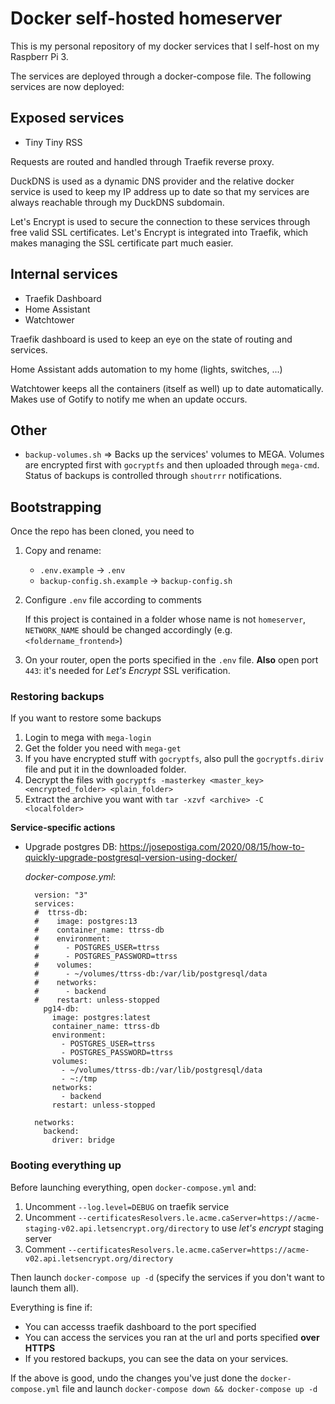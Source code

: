 # Docker self-hosted homeserver 

This is my personal repository of my docker services that I self-host on my Raspberr Pi 3.

The services are deployed through a docker-compose file. The following services are now deployed:

## Exposed services

  - Tiny Tiny RSS

Requests are routed and handled through Traefik reverse proxy.

DuckDNS is used as a dynamic DNS provider and the relative docker service is used to keep my IP address up to date so that my services are always reachable through my DuckDNS subdomain.

Let's Encrypt is used to secure the connection to these services through free valid SSL certificates. Let's Encrypt is integrated into Traefik, which makes managing the SSL certificate part much easier.

## Internal services

  - Traefik Dashboard
  - Home Assistant
  - Watchtower

Traefik dashboard is used to keep an eye on the state of routing and services.

Home Assistant adds automation to my home (lights, switches, ...)

Watchtower keeps all the containers (itself as well) up to date automatically. Makes use of Gotify to notify me when an update occurs.

## Other

  - `backup-volumes.sh` => Backs up the services' volumes to MEGA. Volumes are encrypted first with `gocryptfs` and then uploaded through `mega-cmd`. Status of backups is controlled through `shoutrrr` notifications.

## Bootstrapping

Once the repo has been cloned, you need to

  1. Copy and rename:
  
      - `.env.example` -> `.env`
      - `backup-config.sh.example` -> `backup-config.sh`
 
  2. Configure `.env` file according to comments
     
     If this project is contained in a folder whose name is not `homeserver`, `NETWORK_NAME` should be changed accordingly (e.g. `<foldername_frontend>`)

  3. On your router, open the ports specified in the `.env` file. **Also** open port `443`: it's needed for *Let's Encrypt* SSL verification.

### Restoring backups

If you want to restore some backups

  1. Login to mega with `mega-login`
  2. Get the folder you need with `mega-get`
  3. If you have encrypted stuff with `gocryptfs`, also pull the `gocryptfs.diriv` file and put it in the downloaded folder.
  4. Decrypt the files with `gocryptfs -masterkey <master_key> <encrypted_folder> <plain_folder>`
  5. Extract the archive you want with `tar -xzvf <archive> -C <localfolder>`


**Service-specific actions**

- Upgrade postgres DB: https://josepostiga.com/2020/08/15/how-to-quickly-upgrade-postgresql-version-using-docker/
  
  *docker-compose.yml*:

  ```
    version: "3"
    services:
    #  ttrss-db:
    #    image: postgres:13
    #    container_name: ttrss-db
    #    environment:
    #      - POSTGRES_USER=ttrss
    #      - POSTGRES_PASSWORD=ttrss
    #    volumes:
    #      - ~/volumes/ttrss-db:/var/lib/postgresql/data
    #    networks:
    #      - backend
    #    restart: unless-stopped
      pg14-db:
        image: postgres:latest
        container_name: ttrss-db
        environment:
          - POSTGRES_USER=ttrss
          - POSTGRES_PASSWORD=ttrss
        volumes:
          - ~/volumes/ttrss-db:/var/lib/postgresql/data
          - ~:/tmp
        networks:
          - backend
        restart: unless-stopped

    networks:
      backend:
        driver: bridge
  ```

### Booting everything up

Before launching everything, open `docker-compose.yml` and:
  
  1. Uncomment `--log.level=DEBUG` on traefik service
  2. Uncomment `--certificatesResolvers.le.acme.caServer=https://acme-staging-v02.api.letsencrypt.org/directory` to use *let's encrypt* staging server
  3. Comment `--certificatesResolvers.le.acme.caServer=https://acme-v02.api.letsencrypt.org/directory`

Then launch `docker-compose up -d` (specify the services if you don't want to launch them all).

Everything is fine if:

  - You can accesss traefik dashboard to the port specified
  - You can access the services you ran at the url and ports specified **over HTTPS**
  - If you restored backups, you can see the data on your services.

If the above is good, undo the changes you've just done the `docker-compose.yml` file and launch `docker-compose down && docker-compose up -d`
